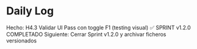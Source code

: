 ﻿# Daily Log

Hecho: H4.3 Validar UI Pass con toggle F1 (testing visual) ✅ SPRINT v1.2.0 COMPLETADO
Siguiente: Cerrar Sprint v1.2.0 y archivar ficheros versionados
